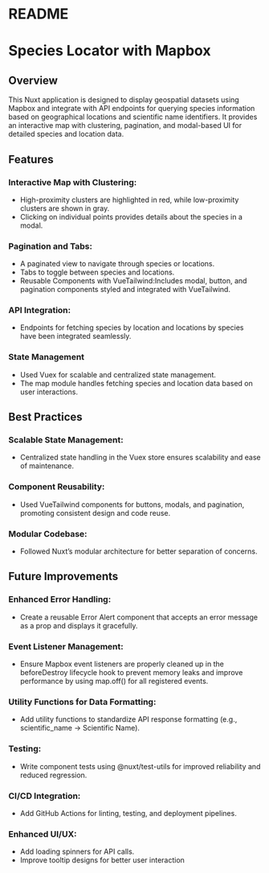 
# README

# Species Locator with Mapbox

## Overview
This Nuxt application is designed to display geospatial datasets using Mapbox and integrate with API endpoints for querying species information based on geographical locations and scientific name identifiers. It provides an interactive map with clustering, pagination, and modal-based UI for detailed species and location data.


## Features

### Interactive Map with Clustering:
- High-proximity clusters are highlighted in red, while low-proximity clusters are shown in gray.
- Clicking on individual points provides details about the species in a modal.

### Pagination and Tabs:
- A paginated view to navigate through species or locations.
- Tabs to toggle between species and locations.
- Reusable Components with VueTailwind:Includes modal, button, and pagination components styled and integrated with VueTailwind.

### API Integration:
- Endpoints for fetching species by location and locations by species have been integrated seamlessly.

### State Management
- Used Vuex for scalable and centralized state management.
- The map module handles fetching species and location data based on user interactions.

## Best Practices
### Scalable State Management:
- Centralized state handling in the Vuex store ensures scalability and ease of maintenance.

### Component Reusability:
- Used VueTailwind components for buttons, modals, and pagination, promoting consistent design and code reuse.

### Modular Codebase:
- Followed Nuxt’s modular architecture for better separation of concerns.


## Future Improvements
### Enhanced Error Handling:

- Create a reusable Error Alert component that accepts an error message as a prop and displays it gracefully.

### Event Listener Management:

- Ensure Mapbox event listeners are properly cleaned up in the beforeDestroy lifecycle hook to prevent memory leaks and improve performance by using map.off() for all registered events.

### Utility Functions for Data Formatting:
- Add utility functions to standardize API response formatting (e.g., scientific_name → Scientific Name).

### Testing:

- Write component tests using @nuxt/test-utils for improved reliability and reduced regression.
### CI/CD Integration:

- Add GitHub Actions for linting, testing, and deployment pipelines.

### Enhanced UI/UX:

- Add loading spinners for API calls.
- Improve tooltip designs for better user interaction


